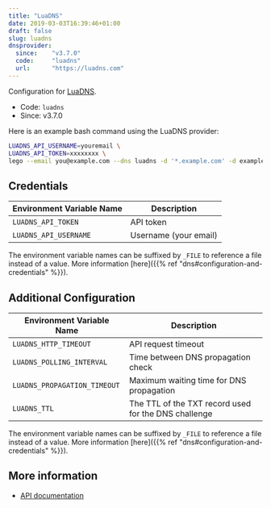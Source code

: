 ```yaml
---
title: "LuaDNS"
date: 2019-03-03T16:39:46+01:00
draft: false
slug: luadns
dnsprovider:
  since:    "v3.7.0"
  code:     "luadns"
  url:      "https://luadns.com"
---
```


<!-- THIS DOCUMENTATION IS AUTO-GENERATED. PLEASE DO NOT EDIT. -->
<!-- providers/dns/luadns/luadns.toml -->
<!-- THIS DOCUMENTATION IS AUTO-GENERATED. PLEASE DO NOT EDIT. -->


Configuration for [LuaDNS](https://luadns.com).


<!--more-->

- Code: `luadns`
- Since: v3.7.0


Here is an example bash command using the LuaDNS provider:

```bash
LUADNS_API_USERNAME=youremail \
LUADNS_API_TOKEN=xxxxxxxx \
lego --email you@example.com --dns luadns -d '*.example.com' -d example.com run
```




## Credentials

| Environment Variable Name | Description |
|-----------------------|-------------|
| `LUADNS_API_TOKEN` | API token |
| `LUADNS_API_USERNAME` | Username (your email) |

The environment variable names can be suffixed by `_FILE` to reference a file instead of a value.
More information [here]({{% ref "dns#configuration-and-credentials" %}}).


## Additional Configuration

| Environment Variable Name | Description |
|--------------------------------|-------------|
| `LUADNS_HTTP_TIMEOUT` | API request timeout |
| `LUADNS_POLLING_INTERVAL` | Time between DNS propagation check |
| `LUADNS_PROPAGATION_TIMEOUT` | Maximum waiting time for DNS propagation |
| `LUADNS_TTL` | The TTL of the TXT record used for the DNS challenge |

The environment variable names can be suffixed by `_FILE` to reference a file instead of a value.
More information [here]({{% ref "dns#configuration-and-credentials" %}}).




## More information

- [API documentation](https://luadns.com/api.html)

<!-- THIS DOCUMENTATION IS AUTO-GENERATED. PLEASE DO NOT EDIT. -->
<!-- providers/dns/luadns/luadns.toml -->
<!-- THIS DOCUMENTATION IS AUTO-GENERATED. PLEASE DO NOT EDIT. -->
